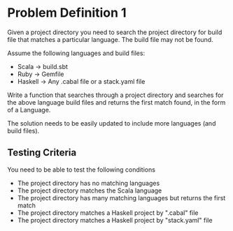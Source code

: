 # Problem Definition 1


Given a project directory you need to search the project directory for build file that matches a particular language. The build file may not be found.

Assume the following languages and build files:
  - Scala   -> build.sbt
  - Ruby    -> Gemfile
  - Haskell -> Any .cabal file or a stack.yaml file

Write a function that searches through a project directory and searches for the above language build files and returns the first match found, in the form of a Language.

The solution needs to be easily updated to include more languages (and build files).

## Testing Criteria

You need to be able to test the following conditions

- The project directory has no matching languages
- The project directory matches the Scala language
- The project directory has many matching languages but returns the first match
- The project directory matches a Haskell project by ".cabal" file
- The project directory matches a Haskell project by "stack.yaml" file




